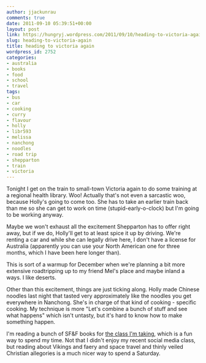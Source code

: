 ```yaml
---
author: jjackunrau
comments: true
date: 2011-09-10 05:39:51+00:00
layout: post
link: https://hungryj.wordpress.com/2011/09/10/heading-to-victoria-again/
slug: heading-to-victoria-again
title: heading to victoria again
wordpress_id: 2752
categories:
- australia
- books
- food
- school
- travel
tags:
- bus
- car
- cooking
- curry
- flavour
- holly
- libr593
- melissa
- nanchong
- noodles
- road trip
- shepparton
- train
- victoria
---
```


Tonight I get on the train to small-town Victoria again to do some training at a regional health library. Woo! Actually that's not even a sarcastic woo, because Holly's going to come too. She has to take an earlier train back than me so she can get to work on time (stupid-early-o-clock) but I'm going to be working anyway. 

Maybe we won't exhaust all the excitement Shepparton has to offer right away, but if we do, Holly'll get to at least spice it up by driving. We're renting a car and while she can legally drive here, I don't have a license for Australia (apparently you can use your North American one for three months, which I have been here longer than).

This is sort of a warmup for December when we're planning a bit more extensive roadtripping up to my friend Mel's place and maybe inland a ways. I like deserts.

Other than this excitement, things are just ticking along. Holly made Chinese noodles last night that tasted very approximately like the noodles you get everywhere in Nanchong. She's in charge of that kind of cooking - specific cooking. My technique is more "Let's combine a bunch of stuff and see what happens" which isn't untasty, but it's hard to know how to make something happen.

I'm reading a bunch of SF&F books for [the class I'm taking](http://librarianaut.com/tag/libr593/), which is a fun way to spend my time. Not that I didn't enjoy my recent social media class, but reading about Vikings and faery and space travel and thinly veiled Christian allegories is a much nicer way to spend a Saturday.
